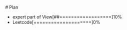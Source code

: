 ﻿﻿﻿﻿﻿﻿# Plan-  expert part of View[##==================]10%- Leetcode[====================]0%
